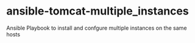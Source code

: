 # ansible-tomcat-multiple_instances
Ansible Playbook to install and confgure multiple instances on the same hosts
